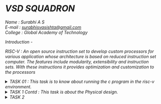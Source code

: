 # <I> VSD SQUADRON 

Name : Surabhi A S <br>
E-mail : surabhisvasishta@gmail.com <br>
College : Global Academy of Technology

Introduction - 

RISC-V : An open source instruction set to develop custom processors for various application whose architecture is based on reduced instruction set computer. The features include modularity, extensibility and instruction sets. With these instructions it provides optimization and customization to the processors

<details>
<summary>TASK 01 : This task is to know about running the c program in the risc-v environment. </summary> 

  
1. Write a Sample C programming code in the leafpad editor.

2. Compile and run the code

3. Identify the main section

4. Calculate the total number of address in the main section

5. Calculate the next address and verify it

6. Calculate the number of addresses taken by the main section in the executed c program. 

7. Verify that the number of address of O1 is greater than the number of address of Ofast

</details>

<details>
<summary>TASK 1 Contd : This task is about the Physical design. </summary> 

It includes following steps:

1. Call the tools from the docker

2. Call appropriate package

3. Connect design to the tool picorv32

4. To convert verilog to gate level

5. To run a floorplan

6. To get the placement inside the core

7. To run the CTS

8. The last step is the Routing

Blinking of LED : This task is about blinking of LED in the VSDSquadron Mini through compilation of its code in VSCODE.

</details>

<details>
<summary>TASK 2</summary> 

This task is about the SPIKE Simulation. It includes the following :

1. Run the simulation and observe the performance under the -O1.

2. Run the simulation and observe the performance under the -Ofast.

3. Compile any basic C program using the RISC-V GCC/SPIKE.

4. Generate and collect RISC-V object dump for both -O1 and -Ofast

</details>

 

 
